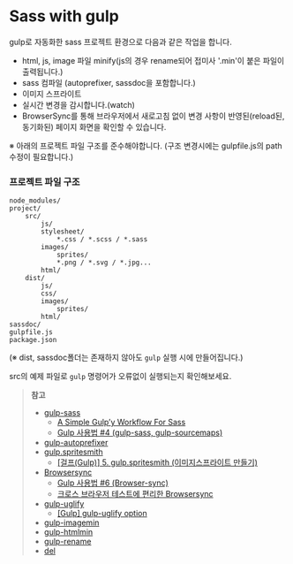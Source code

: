 # Sass with gulp

gulp로 자동화한 sass 프로젝트 환경으로 다음과 같은 작업을 합니다.

+ html, js, image 파일 minify(js의 경우 rename되어 접미사 '.min'이 붙은 파일이 출력됩니다.)
+ sass 컴파일 (autoprefixer, sassdoc을 포함합니다.)
+ 이미지 스프라이트
+ 실시간 변경을 감시합니다.(watch)
+ BrowserSync를 통해 브라우저에서 새로고침 없이 변경 사항이 반영된(reload된, 동기화된) 페이지 화면을 확인할 수 있습니다.


※ 아래의 프로젝트 파일 구조를 준수해야합니다. (구조 변경시에는 gulpfile.js의 path 수정이 필요합니다.)

### 프로젝트 파일 구조
```
node_modules/
project/
    src/
        js/
        stylesheet/
            *.css / *.scss / *.sass
        images/
            sprites/
            *.png / *.svg / *.jpg...
        html/
    dist/
        js/
        css/
        images/
            sprites/
        html/
sassdoc/
gulpfile.js
package.json
```
(※ dist, sassdoc폴더는 존재하지 않아도 `gulp` 실행 시에 만들어집니다.)

src의 예제 파일로 `gulp` 명령어가 오류없이 실행되는지 확인해보세요. 

> **참고**
> + [gulp-sass](https://www.npmjs.com/package/gulp-sass)
>   - [A Simple Gulp’y Workflow For Sass](https://www.sitepoint.com/simple-gulpy-workflow-sass/)
>   - [Gulp 사용법 #4 (gulp-sass, gulp-sourcemaps)](http://webclub.tistory.com/470)
> + [gulp-autoprefixer](https://www.npmjs.com/package/gulp-autoprefixer)
> + [gulp.spritesmith](https://www.npmjs.com/package/gulp.spritesmith)
>   - [[걸프(Gulp)] 5. gulp.spritesmith (이미지스프라이트 만들기)](http://recoveryman.tistory.com/301)
> + [Browsersync](https://browsersync.io/docs/gulp)
>   - [Gulp 사용법 #6 (Browser-sync)](http://webclub.tistory.com/473)
>   - [크로스 브라우저 테스트에 편리한 Browsersync](https://blog.outsider.ne.kr/1216)
> + [gulp-uglify](https://www.npmjs.com/package/gulp-uglify)
>   - [[Gulp] gulp-uglify option](http://witinweb.com/post/123625188342/gulp-gulp-uglify-option)
> + [gulp-imagemin](https://www.npmjs.com/package/gulp-imagemin)
> + [gulp-htmlmin](https://www.npmjs.com/package/gulp-htmlmin)
> + [gulp-rename](https://www.npmjs.com/package/gulp-rename)
> + [del](https://www.npmjs.com/package/del)

